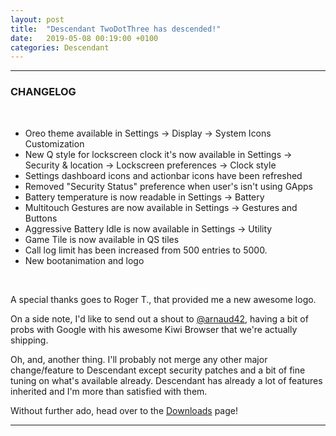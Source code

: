 ```yaml
---
layout: post
title:  "Descendant TwoDotThree has descended!"
date:   2019-05-08 00:19:00 +0100
categories: Descendant
---
```


<hr>

### CHANGELOG

<br>

* Oreo theme available in Settings -> Display -> System Icons Customization
* New Q style for lockscreen clock it's now available in Settings -> Security & location -> Lockscreen preferences -> Clock style
* Settings dashboard icons and actionbar icons have been refreshed
* Removed "Security Status" preference when user's isn't using GApps
* Battery temperature is now readable in Settings -> Battery
* Multitouch Gestures are now available in Settings -> Gestures and Buttons
* Aggressive Battery Idle is now available in Settings -> Utility
* Game Tile is now available in QS tiles
* Call log limit has been increased from 500 entries to 5000.
* New bootanimation and logo

<br>

A special thanks goes to Roger T., that provided me a new awesome logo. 

On a side note, I'd like to send out a shout to <a href="https://forum.xda-developers.com/member.php?u=9196003">@arnaud42</a>, having a bit of probs with Google with his awesome Kiwi Browser that we're actually shipping.

Oh, and, another thing. 
I'll probably not merge any other major change/feature to Descendant except security patches and a bit of fine tuning on what's available already. 
Descendant has already a lot of features inherited and I'm more than satisfied with them.

Without further ado, head over to the <a href="https://descendant.me/downloads/">Downloads</a> page!

<hr>
